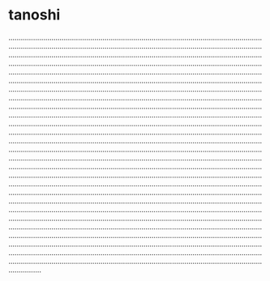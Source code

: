# tanoshi

....................................................................................................................................................................................................................................................................................................................................................................................................................................................................................................................................................................................................................................................................................................................................................................................................................................................................................................................................................................................................................................................................................................................................................................................................................................................................................................................................................................................................................................................................................................................................................................................................................................................................................................................................................................................................................................................................................................................................................................................................................................................................................................................................................................................................................................................................................................................................................................................................................................................................................................................................................................................................................................................................................................................................................................................................................................................................................................................................................................................................................................................................................................................................................................................................................................................................................................................................................................................................................................................................................................